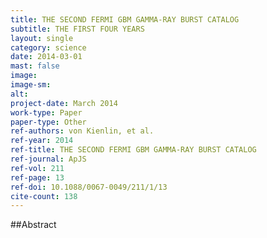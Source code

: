 ```yaml
---
title: THE SECOND FERMI GBM GAMMA-RAY BURST CATALOG
subtitle: THE FIRST FOUR YEARS
layout: single
category: science
date: 2014-03-01
mast: false
image: 
image-sm: 
alt: 
project-date: March 2014
work-type: Paper
paper-type: Other
ref-authors: von Kienlin, et al.
ref-year: 2014
ref-title: THE SECOND FERMI GBM GAMMA-RAY BURST CATALOG
ref-journal: ApJS
ref-vol: 211
ref-page: 13
ref-doi: 10.1088/0067-0049/211/1/13
cite-count: 138
---
```



##Abstract
